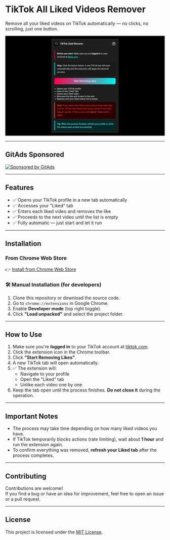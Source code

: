 # TikTok All Liked Videos Remover

Remove all your liked videos on TikTok automatically — no clicks, no scrolling, just one button.

![Screenshot](screenshot.png)

---

## GitAds Sponsored
[![Sponsored by GitAds](https://gitads.dev/v1/ad-serve?source=gabireze/tiktok-all-liked-videos-remover@github)](https://gitads.dev/v1/ad-track?source=gabireze/tiktok-all-liked-videos-remover@github)

---

## Features

- ✅ Opens your TikTok profile in a new tab automatically  
- ✅ Accesses your "Liked" tab  
- ✅ Enters each liked video and removes the like  
- ✅ Proceeds to the next video until the list is empty  
- ✅ Fully automatic — just start and let it run

---

## Installation

### From Chrome Web Store

👉 [Install from Chrome Web Store](https://chrome.google.com/webstore/detail/tiktok-all-liked-videos-r/eafmacjdgennnmhagdkdckgjokmnllci)

### 🛠️ Manual Installation (for developers)

1. Clone this repository or download the source code.
2. Go to `chrome://extensions` in Google Chrome.
3. Enable **Developer mode** (top right toggle).
4. Click **"Load unpacked"** and select the project folder.

---

## How to Use

1. Make sure you're **logged in** to your TikTok account at [tiktok.com](https://tiktok.com).
2. Click the extension icon in the Chrome toolbar.
3. Click **"Start Removing Likes"**.
4. A new TikTok tab will open automatically.
5. ✅ The extension will:
   - Navigate to your profile
   - Open the "Liked" tab
   - Unlike each video one by one
6. Keep the tab open until the process finishes. **Do not close it** during the operation.

---

## Important Notes

- The process may take time depending on how many liked videos you have.
- If TikTok temporarily blocks actions (rate limiting), wait about **1 hour** and run the extension again.
- To confirm everything was removed, **refresh your Liked tab** after the process completes.

---

## Contributing

Contributions are welcome!  
If you find a bug or have an idea for improvement, feel free to open an issue or a pull request.

---

## License

This project is licensed under the [MIT License](https://opensource.org/license/mit/).

<!-- GitAds-Verify: 9PWVNSCNHTNPQA2GOUPFQTE5WEB9CBET -->
